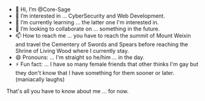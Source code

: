 - 👋 Hi, I’m @Core-Sage
- 👀 I’m interested in ... CyberSecurity and Web Development.
- 🌱 I’m currently learning ... the latter one I'm interested in.
- 💞️ I’m looking to collaborate on ... something in the future.
- 📫 How to reach me ... you have to reach the summit of Mount Weixin and travel the Cementery of Swords and Spears before reaching the Shrine of Living Wood where I currently stay.
- 😄 Pronouns: ... I'm straight so he/him ... in the day.
- ⚡ Fun fact: ... I have so many female friends that other thinks I'm gay but they don't know that I have something for them sooner or later. (maniacally laughs)

That's all you have to know about me ... for now.

<!---
Core-Sage/Core-Sage is a ✨ special ✨ repository because its `README.md` (this file) appears on your GitHub profile.
You can click the Preview link to take a look at your changes.
--->
